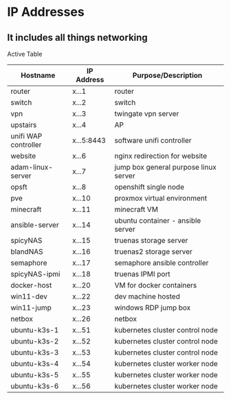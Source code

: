 # IP Addresses

## It includes all things networking

Active Table

| Hostname             | IP Address | Purpose/Description                   |
| -------------------- | ---------- | ------------------------------------- |
| router               | x...1      | router                                |
| switch               | x...2      | switch                                |
| vpn                  | x...3      | twingate vpn server                   |
| upstairs             | x...4      | AP                                    |
| unifi WAP controller | x...5:8443 | software unifi controller             |
| website              | x...6      | nginx redirection for website         |
| adam-linux-server    | x...7      | jump box general purpose linux server |
| opsft                | x...8      | openshift single node                 |
| pve                  | x...10     | proxmox virtual environment           |
| minecraft            | x...11     | minecraft VM                          |
| ansible-server       | x...14     | ubuntu container - ansible server     |
| spicyNAS             | x...15     | truenas storage server                |
| blandNAS             | x...16     | truenas2 storage server               |
| semaphore            | x...17     | semaphore ansible controller          |
| spicyNAS-ipmi        | x...18     | truenas IPMI port                     |
| docker-host          | x...20     | VM for docker containers              |
| win11-dev            | x...22     | dev machine hosted                    |
| win11-jump           | x...23     | windows RDP jump box                  |
| netbox               | x...26     | netbox                                |
| ubuntu-k3s-1         | x...51     | kubernetes cluster control node       |
| ubuntu-k3s-2         | x...52     | kubernetes cluster control node       |
| ubuntu-k3s-3         | x...53     | kubernetes cluster control node       |
| ubuntu-k3s-4         | x...54     | kubernetes cluster worker node        |
| ubuntu-k3s-5         | x...55     | kubernetes cluster worker node        |
| ubuntu-k3s-6         | x...56     | kubernetes cluster worker node        |
